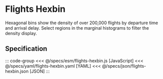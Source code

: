 <script setup>
  import { reset } from '@uwdata/vgplot';
  reset();
</script>

# Flights Hexbin

Hexagonal bins show the density of over 200,000 flights by departure time and arrival delay.
Select regions in the marginal histograms to filter the density display.

<Example spec="/specs/yaml/flights-hexbin.yaml" />

## Specification

::: code-group
<<< @/specs/esm/flights-hexbin.js [JavaScript]
<<< @/specs/yaml/flights-hexbin.yaml [YAML]
<<< @/specs/json/flights-hexbin.json [JSON]
:::
